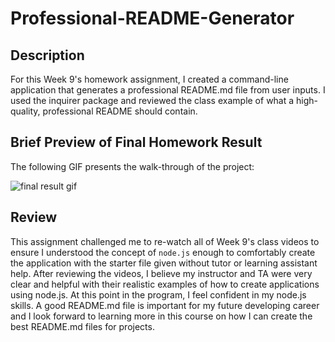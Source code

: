 # Professional-README-Generator

## Description

For this Week 9's homework assignment, I created a command-line application that generates a professional README.md file from user inputs. I used the inquirer package and reviewed the class example of what a high-quality, professional README should contain.

## Brief Preview of Final Homework Result

The following GIF presents the walk-through of the project:

![final result gif](./finalResultGif.gif)

## Review

This assignment challenged me to re-watch all of Week 9's class videos to ensure I understood the concept of `node.js` enough to comfortably create the application with the starter file given without tutor or learning assistant help. After reviewing the videos, I believe my instructor and TA were very clear and helpful with their realistic examples of how to create applications using node.js. At this point in the program, I feel confident in my node.js skills. A good README.md file is important for my future developing career and I look forward to learning more in this course on how I can create the best README.md files for projects.